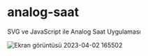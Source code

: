# analog-saat
SVG ve JavaScript ile Analog Saat Uygulaması


![Ekran görüntüsü 2023-04-02 165502](https://user-images.githubusercontent.com/40443652/229357356-25dc7c7a-d7b7-4ce2-8ef3-1b1fed71592b.jpg)
